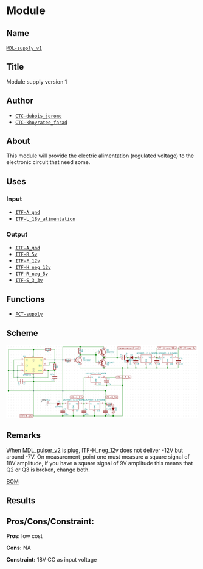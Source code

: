 # Module
<!---![](viewme.png)--->

## Name
[`MDL-supply_v1`]()

## Title
Module supply version 1

## Author
* [`CTC-dubois_jerome`]()
* [`CTC-khoyratee_farad`]()

## About
This module will provide the electric alimentation (regulated voltage) to the electronic circuit that need some.

## Uses
### Input
* [`ITF-A_gnd`]()
* [`ITF-L_18v_alimentation`]()

### Output
* [`ITF-A_gnd`]()
* [`ITF-B_5v`]()
* [`ITF-F_12v`]()
* [`ITF-H_neg_12v`]()
* [`ITF-R_neg_5v`]()
* [`ITF-S_3_3v`]()

## Functions
* [`FCT-supply`]()

## Scheme
![](./images/scheme.png)

## Remarks
When MDL_pulser_v2 is plug, ITF-H_neg_12v does not deliver -12V but around -7V. On measurement_point one must measure a square signal of 18V amplitude, if you have a square signal of 9V amplitude this means that Q2 or Q3 is broken, change both.

[BOM](./src/supply_v1_0.csv)

## Results

## Pros/Cons/Constraint:

**Pros:** low cost

**Cons:** NA

**Constraint:** 18V CC as input voltage
